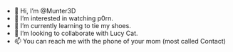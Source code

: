 - 👋 Hi, I’m @Munter3D
- 👀 I’m interested in watching p0rn.
- 🌱 I’m currently learning to tie my shoes.
- 💞️ I’m looking to collaborate with Lucy Cat.
- 📫 You can reach me with the phone of your mom (most called Contact)

<!---
Munter3D/Munter3D is a ✨ special ✨ repository because its `README.md` (this file) appears on your GitHub profile.
You can click the Preview link to take a look at your changes.
--->
